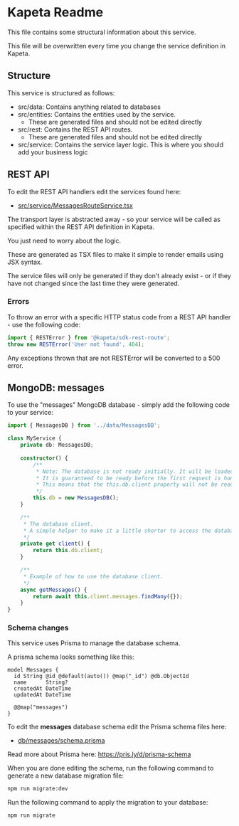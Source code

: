 # Kapeta Readme
This file contains some structural information about this service.

This file will be overwritten every time you change the service definition in Kapeta.

## Structure
This service is structured as follows:
* src/data: Contains anything related to databases
* src/entities: Contains the entities used by the service. 
  * These are generated files and should not be edited directly
* src/rest: Contains the REST API routes. 
  * These are generated files and should not be edited directly
* src/service: Contains the service layer logic. This is where you should add your business logic

## REST API 
To edit the REST API handlers edit the services found here:
* [src/service/MessagesRouteService.tsx](src/service/MessagesRouteService.tsx)

The transport layer is abstracted away - so your service
will be called as specified within the REST API definition in Kapeta.

You just need to worry about the logic.

These are generated as TSX files to make it simple to render emails using JSX syntax.

The service files will only be generated if they don't already exist - or if they have not
changed since the last time they were generated.

### Errors
To throw an error with a specific HTTP status code from a REST API handler - use the following code:
```ts
import { RESTError } from '@kapeta/sdk-rest-route';
throw new RESTError('User not found', 404);
```
Any exceptions thrown that are not RESTError will be converted to a 500 error.

## MongoDB: messages
To use the "messages" MongoDB database - simply add the following code to your service:

```typescript
import { MessagesDB } from '../data/MessagesDB';

class MyService {
    private db: MessagesDB;
    
    constructor() {
        /**
         * Note: The database is not ready initially. It will be loaded during startup.
         * It is guaranteed to be ready before the first request is handled.
         * This means that the this.db.client property will not be ready during startup.
         */
        this.db = new MessagesDB();
    }

    /**
     * The database client. 
     * A simple helper to make it a little shorter to access the database.
     */
    private get client() {
        return this.db.client;
    }

    /**
     * Example of how to use the database client.
     */
    async getMessages() {
        return await this.client.messages.findMany({});
    }
}
```
### Schema changes
This service uses Prisma to manage the database schema.

A prisma schema looks something like this:
```prisma
model Messages {
  id String @id @default(auto()) @map("_id") @db.ObjectId
  name      String?
  createdAt DateTime
  updatedAt DateTime

  @@map("messages")
}
```

To edit the **messages** database schema edit the Prisma schema files here:
- [db/messages/schema.prisma](db/messages/schema.prisma)

Read more about Prisma here:
https://pris.ly/d/prisma-schema

When you are done editing the schema,
run the following command to generate a new database migration file:
```bash
npm run migrate:dev
```

Run the following command to apply the migration to your database:
```bash
npm run migrate
```


